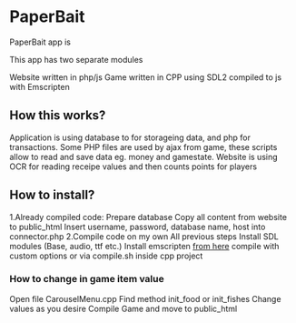 # PaperBait

PaperBait app is 

This app has two separate modules

Website written in php/js
Game written in CPP using SDL2 compiled to js with Emscripten

## How this works?

Application is using database to for storageing data, and php for transactions.
Some PHP files are used by ajax from game, these scripts allow to read and save data eg. money and gamestate.
Website is using OCR for reading receipe values and then counts points for players

## How to install?

  1.Already compiled code:
    Prepare database
    Copy all content from website to public_html
    Insert username, password, database name, host into connector.php
  2.Compile code on my own
    All previous steps
    Install SDL modules (Base, audio, ttf etc.)
    Install emscripten [from here](https://emscripten.org)
    compile with custom options or via compile.sh inside cpp project
    

### How to change in game item value
Open file CarouselMenu.cpp
Find method init_food or init_fishes
Change values as you desire
Compile Game and move to public_html

